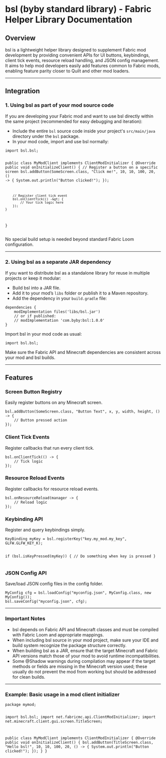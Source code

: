 <!DOCTYPE html>
<html lang="en">
<head>
    <meta charset="UTF-8" />
    <title>bsl (byby standard library) - Fabric Helper Library Documentation</title>
</head>
<body>

<h1>bsl (byby standard library) - Fabric Helper Library Documentation</h1>

<h2>Overview</h2>
<p>
    bsl is a lightweight helper library designed to supplement Fabric mod development by providing convenient APIs for UI buttons, keybindings, client tick events, resource reload handling, and JSON config management. It aims to help mod developers easily add features common to Fabric mods, enabling feature parity closer to Quilt and other mod loaders.
</p>

<hr />

<h2>Integration</h2>

<h3>1. Using bsl as part of your mod source code</h3>
<p>If you are developing your Fabric mod and want to use bsl directly within the same project (recommended for easy debugging and iteration):</p>
<ul>
    <li>Include the entire <code>bsl</code> source code inside your project's <code>src/main/java</code> directory under the <code>bsl</code> package.</li>
    <li>In your mod code, import and use bsl normally:</li>
</ul>
<pre><code>import bsl.bsl;

public class MyModClient implements ClientModInitializer {
    @Override
    public void onInitializeClient() {
        // Register a button on a specific screen
        bsl.addButton(SomeScreen.class, "Click me!", 10, 10, 100, 20, () -&gt; {
            System.out.println("Button clicked!");
        });

        // Register client tick event
        bsl.onClientTick(() -&gt; {
            // Your tick logic here
        });
    }
}
</code></pre>
<p>No special build setup is needed beyond standard Fabric Loom configuration.</p>

<hr />

<h3>2. Using bsl as a separate JAR dependency</h3>
<p>If you want to distribute bsl as a standalone library for reuse in multiple projects or keep it modular:</p>
<ul>
    <li>Build bsl into a JAR file.</li>
    <li>Add it to your mod’s <code>libs</code> folder or publish it to a Maven repository.</li>
    <li>Add the dependency in your <code>build.gradle</code> file:</li>
</ul>
<pre><code>dependencies {
    modImplementation files('libs/bsl.jar')
    // or if published:
    // modImplementation 'com.byby:bsl:1.0.0'
}
</code></pre>
<p>Import bsl in your mod code as usual:</p>
<pre><code>import bsl.bsl;
</code></pre>
<p>Make sure the Fabric API and Minecraft dependencies are consistent across your mod and bsl builds.</p>

<hr />

<h2>Features</h2>

<h3>Screen Button Registry</h3>
<p>Easily register buttons on any Minecraft screen.</p>
<pre><code>bsl.addButton(SomeScreen.class, "Button Text", x, y, width, height, () -&gt; {
    // Button pressed action
});
</code></pre>

<h3>Client Tick Events</h3>
<p>Register callbacks that run every client tick.</p>
<pre><code>bsl.onClientTick(() -&gt; {
    // Tick logic
});
</code></pre>

<h3>Resource Reload Events</h3>
<p>Register callbacks for resource reload events.</p>
<pre><code>bsl.onResourceReload(manager -&gt; {
    // Reload logic
});
</code></pre>

<h3>Keybinding API</h3>
<p>Register and query keybindings simply.</p>
<pre><code>KeyBinding myKey = bsl.registerKey("key.my_mod.my_key", GLFW.GLFW_KEY_K);

if (bsl.isKeyPressed(myKey)) {
    // Do something when key is pressed
}
</code></pre>

<h3>JSON Config API</h3>
<p>Save/load JSON config files in the config folder.</p>
<pre><code>MyConfig cfg = bsl.loadConfig("myconfig.json", MyConfig.class, new MyConfig());
bsl.saveConfig("myconfig.json", cfg);
</code></pre>

<hr />

<h3>Important Notes</h3>
<ul>
    <li>bsl depends on Fabric API and Minecraft classes and must be compiled with Fabric Loom and appropriate mappings.</li>
    <li>When including bsl source in your mod project, make sure your IDE and build system recognize the package structure correctly.</li>
    <li>When building bsl as a JAR, ensure that the target Minecraft and Fabric API versions match those of your mod to avoid runtime incompatibilities.</li>
    <li>Some @Shadow warnings during compilation may appear if the target methods or fields are missing in the Minecraft version used; these usually do not prevent the mod from working but should be addressed for clean builds.</li>
</ul>

<hr />

<h3>Example: Basic usage in a mod client initializer</h3>
<pre><code>package mymod;

import bsl.bsl;
import net.fabricmc.api.ClientModInitializer;
import net.minecraft.client.gui.screen.TitleScreen;

public class MyModClient implements ClientModInitializer {
    @Override
    public void onInitializeClient() {
        bsl.addButton(TitleScreen.class, "Hello bsl!", 10, 10, 100, 20, () -&gt; {
            System.out.println("Button clicked!");
        });
    }
}
</code></pre>

</body>
</html>
